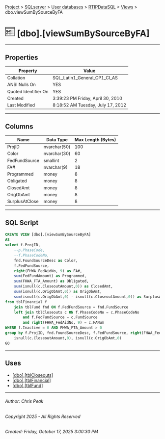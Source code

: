 #### 

[Project](../../../../index.md) > [SQLserver](../../../index.md) > [User databases](../../index.md) > [RTIPDataSQL](../index.md) > [Views](Views.md) > dbo.viewSumBySourceByFA

# ![Views](../../../../Images/View32.png) [dbo].[viewSumBySourceByFA]

---

## <a name="#properties"></a>Properties

| Property | Value |
|---|---|
| Collation | SQL_Latin1_General_CP1_CI_AS |
| ANSI Nulls On | YES |
| Quoted Identifier On | YES |
| Created | 3:39:23 PM Friday, April 30, 2010 |
| Last Modified | 8:18:52 AM Tuesday, July 17, 2012 |


---

## <a name="#columns"></a>Columns

| Name | Data Type | Max Length (Bytes) |
|---|---|---|
| ProjID | nvarchar(50) | 100 |
| Color | nvarchar(30) | 60 |
| FedFundSource | smallint | 2 |
| FA# | nvarchar(9) | 18 |
| Programmed | money | 8 |
| Obligated | money | 8 |
| ClosedAmt | money | 8 |
| OrigObAmt | money | 8 |
| SurplusAtClose | money | 8 |


---

## <a name="#sqlscript"></a>SQL Script

```sql
CREATE VIEW [dbo].[viewSumBySourceByFA]
AS
select f.ProjID,
	--p.PhaseCode,
	--f.PhaseCodeNo,
	fnd.FoundSourceDesc as Color,
	f.FedFundSource,
	right(FHWA_FedAidNo, 9) as FA#,
	sum(FedFundAmount) as Programmed,
	sum(FHWA_FTA_Amount) as Obligated,
	sum(isnull(c.CloseoutAmount,0)) as ClosedAmt,
	sum(isnull(c.OrigObAmt,0)) as OrigObAmt, 
	sum(isnull(c.OrigObAmt,0) - isnull(c.CloseoutAmount,0)) as SurplusAtClose
from tblFinancial f
	join tblFund fnd ON f.FedFundSource = fnd.FundSource
	left join tblCloseouts c ON f.PhaseCodeNo = c.PhaseCodeNo 
		and f.FedFundSource = c.FundSource	
		and right(FHWA_FedAidNo, 9) = c.FANum
WHERE f.Inactive = 0 AND FHWA_FTA_Amount > 0
group by f.ProjID, fnd.FoundSourceDesc, f.FedFundSource, right(FHWA_FedAidNo, 9), 
	isnull(c.CloseoutAmount,0),	isnull(c.OrigObAmt,0)
GO

```


---

## <a name="#uses"></a>Uses

* [[dbo].[tblCloseouts]](../Tables/dbo_tblCloseouts.md)
* [[dbo].[tblFinancial]](../Tables/dbo_tblFinancial.md)
* [[dbo].[tblFund]](../Tables/dbo_tblFund.md)


---

###### Author:  Chris Peak

###### Copyright 2025 - All Rights Reserved

###### Created: Friday, October 17, 2025 3:00:30 PM

